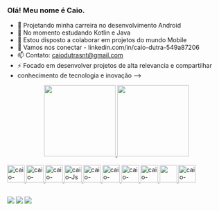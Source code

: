 ### Olá! Meu nome é Caio.


- 🔭 Projetando minha carreira no desenvolvimento Android
- 🌱 No momento estudando Kotlin e Java
- 👯 Estou disposto a colaborar em projetos do mundo Mobile
- 💬 Vamos nos conectar - linkedin.com/in/caio-dutra-549a87206
- 📫 Contato: caiodutrasnt@gmail.com
- ⚡ Focado em desenvolver projetos de alta relevancia e compartilhar
- conhecimento de tecnologia e inovação
-->

<div align="center">
  <a href="https://github.com/caio-dutra">
  <img height="165em" src="https://github-readme-stats.vercel.app/api?username=caio-dutra&show_icons=true&theme=onedark&&count_private=true"/>
  <img height="165em" src="https://github-readme-stats.vercel.app/api/top-langs/?username=caio-dutra&layout=compact&langs_count=7&theme=onedark"/>
</div>

<div style="display: inline_block"><br>
  <img alt="caio-linux" height:"30" width="40" src="https://cdn.jsdelivr.net/gh/devicons/devicon/icons/linux/linux-original.svg" />
  <img alt="caio-HTML" height:"30" width="40" src="https://cdn.jsdelivr.net/gh/devicons/devicon/icons/html5/html5-original.svg" />
  <img alt="caio-CSS" height:"30" width="40" src="https://cdn.jsdelivr.net/gh/devicons/devicon/icons/css3/css3-original.svg" />
  <img alt="caio-Js" height:"30" width="40" src="https://cdn.jsdelivr.net/gh/devicons/devicon/icons/javascript/javascript-original.svg" />
  <img alt="caio-Java" height:"30" width="40" src="https://cdn.jsdelivr.net/gh/devicons/devicon/icons/java/java-original.svg" />
  <img alt="caio-Kotlin" height:"30" width="40" src="https://cdn.jsdelivr.net/gh/devicons/devicon/icons/kotlin/kotlin-original.svg" />
  <img alt="caio-Postgres" height:"30" width="40" src="https://cdn.jsdelivr.net/gh/devicons/devicon/icons/postgresql/postgresql-original.svg" /> 
  <img alt="caio-Mysql" height:"30" width="40" src="https://cdn.jsdelivr.net/gh/devicons/devicon/icons/mysql/mysql-original.svg" />
  <img alt"caio-Mongodb" height:"30" width="40" src="https://cdn.jsdelivr.net/gh/devicons/devicon/icons/mongodb/mongodb-original.svg" />
  <img alt="caio-Android" height:"30" width="40" src="https://cdn.jsdelivr.net/gh/devicons/devicon/icons/android/android-original.svg" />
</div>
  
##
  
<div>
  <a href="mailto:caiodutrasnt@gmail.com?subject=Assunto"><img target="blank" src="https://img.shields.io/badge/Gmail-D14836?style=for-the-badge&logo=gmail&logoColor=white"></a>
  <a href="https://www.linkedin.com/in/caio-dutra-549a87206/"><img target="blank" src="https://img.shields.io/badge/LinkedIn-0077B5?style=for-the-badge&logo=linkedin&logoColor=white"></a>
  <a href="https://wa.me/5511964984803"><img target="blank" src="https://img.shields.io/badge/WhatsApp-25D366?style=for-the-badge&logo=whatsapp&logoColor=white"></a>
</div>
  
  
